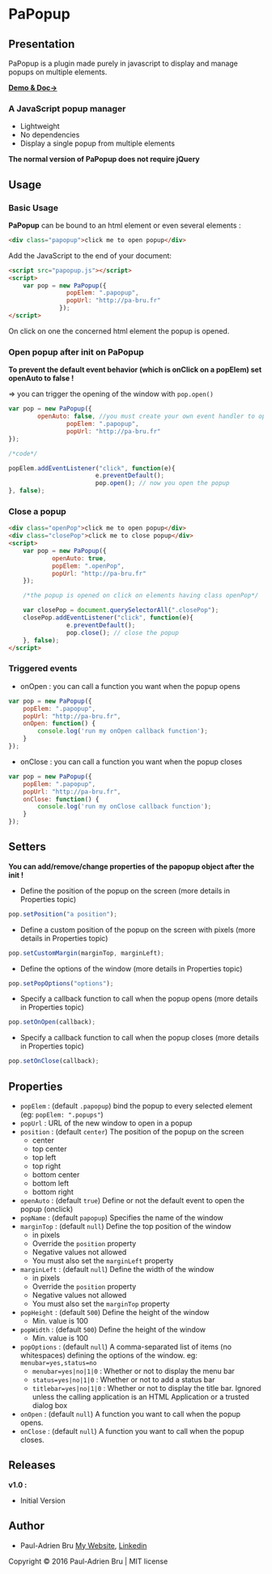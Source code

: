 # PaPopup

## Presentation

PaPopup is a plugin made purely in javascript to display and manage popups on multiple elements.

[**Demo & Doc→**][papopup]

### A JavaScript popup manager

* Lightweight
* No dependencies
* Display a single popup from multiple elements

**The normal version of PaPopup does not require jQuery**

## Usage

### Basic Usage

**PaPopup** can be bound to an html element or even several elements :

```html
<div class="papopup">click me to open popup</div>
```

Add the JavaScript to the end of your document:

```html
<script src="papopup.js"></script>
<script>
    var pop = new PaPopup({
                popElem: ".papopup",
                popUrl: "http://pa-bru.fr"
              });
</script>
```

On click on one the concerned html element the popup is opened.

### Open popup after init on PaPopup

**To prevent the default event behavior (which is onClick on a popElem) set openAuto to false !**

=> you can trigger the opening of the window with `pop.open()`

```javascript
var pop = new PaPopup({
		openAuto: false, //you must create your own event handler to open the popup 
                popElem: ".papopup",
                popUrl: "http://pa-bru.fr"
});

/*code*/

popElem.addEventListener("click", function(e){
                        e.preventDefault();
                        pop.open(); // now you open the popup
}, false);
```

### Close a popup

```html
<div class="openPop">click me to open popup</div>
<div class="closePop">click me to close popup</div>
<script>
	var pop = new PaPopup({
			openAuto: true,
			popElem: ".openPop",
			popUrl: "http://pa-bru.fr"
	});

	/*the popup is opened on click on elements having class openPop*/

	var closePop = document.querySelectorAll(".closePop");
	closePop.addEventListener("click", function(e){
				e.preventDefault();
				pop.close(); // close the popup
	}, false);
</script>
```

### Triggered events

* onOpen : you can call a function you want when the popup opens

```javascript
var pop = new PaPopup({
	popElem: ".papopup",
	popUrl: "http://pa-bru.fr",
	onOpen: function() {
		console.log('run my onOpen callback function');
	}
});
```

* onClose : you can call a function you want when the popup closes

```javascript
var pop = new PaPopup({
	popElem: ".papopup",
	popUrl: "http://pa-bru.fr",
	onClose: function() {
		console.log('run my onClose callback function');
	}
});
```


## Setters

**You can add/remove/change properties of the papopup object after the init !**


* Define the position of the popup on the screen (more details in Properties topic)
```javascript
pop.setPosition("a position");
```

* Define a custom position of the popup on the screen with pixels (more details in Properties topic)
```javascript
pop.setCustomMargin(marginTop, marginLeft);
```

* Define the options of the window (more details in Properties topic)
```javascript
pop.setPopOptions("options");
```

* Specify a callback function to call when the popup opens (more details in Properties topic)
```javascript
pop.setOnOpen(callback);
```

* Specify a callback function to call when the popup closes (more details in Properties topic)
```javascript
pop.setOnClose(callback);
```

## Properties

* `popElem` : (default `.papopup`) bind the popup to every selected element (eg: `popElem: ".popups"`)
* `popUrl` : URL of the new window to open in a popup
* `position` : (default `center`) The position of the popup on the screen
  * center
  * top center
  * top left
  * top right
  * bottom center
  * bottom left
  * bottom right
* `openAuto` : (default `true`) Define or not the default event to open the popup (onclick)
* `popName` : (default `papopup`) Specifies the name of the window
* `marginTop` : (default `null`) Define the top position of the window
  * in pixels
  * Override the `position` property
  * Negative values not allowed
  * You must also set the `marginLeft` property
* `marginLeft` : (default `null`) Define the width of the window
  * in pixels
  * Override the `position` property
  * Negative values not allowed
  * You must also set the `marginTop` property
* `popHeight` : (default `500`) Define the height of the window
  * Min. value is 100
* `popWidth` : (default `500`) Define the height of the window
  * Min. value is 100
* `popOptions` : (default `null`) A comma-separated list of items (no whitespaces) defining the options of the window. 
  eg: `menubar=yes,status=no`
  * `menubar=yes|no|1|0` : Whether or not to display the menu bar
  * `status=yes|no|1|0` : Whether or not to add a status bar
  * `titlebar=yes|no|1|0` : Whether or not to display the title bar. Ignored unless the calling application is an HTML Application or a trusted dialog box
* `onOpen` : (default `null`) A function you want to call when the popup opens.
* `onClose` : (default `null`) A function you want to call when the popup closes.


## Releases

**v1.0 :**
* Initial Version


## Author

* Paul-Adrien Bru [My Website][portfolio], [Linkedin][linkedin]

Copyright © 2016 Paul-Adrien Bru | MIT license

  [portfolio]: http://pa-bru.fr "Visit My Portfolio"  
  [linkedin]: https://fr.linkedin.com/in/pauladrienbru "Visit My Linkedin"
  [papopup]: https://pa-bru.github.io/PaPopup/ "Demo and Doc of PaPopup"
